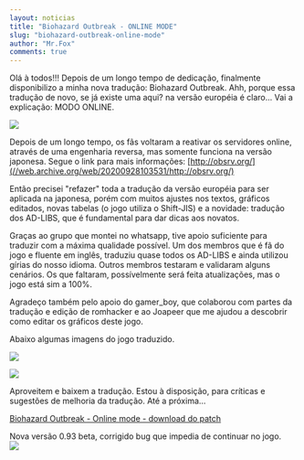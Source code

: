 ```yaml
---
layout: noticias
title: "Biohazard Outbreak - ONLINE MODE"
slug: "biohazard-outbreak-online-mode"
author: "Mr.Fox"
comments: true
---
```


Olá à todos!!! Depois de um longo tempo de dedicação, finalmente disponibilizo a minha nova tradução: Biohazard Outbreak. Ahh, porque essa tradução de novo, se já existe uma aqui? na versão européia é claro... Vai a explicação: MODO ONLINE.

![](//web.archive.org/web/20200928103531im_/http://www.romhackers.org/imagens/traducoes/[PS2]%20Biohazard%20Outbreak%20-%20PoBRe%20-%201.png)

Depois de um longo tempo, os fãs voltaram a reativar os servidores online, através de uma engenharia reversa, mas somente funciona na versão japonesa. Segue o link para mais informações: [http://obsrv.org/](//web.archive.org/web/20200928103531/http://obsrv.org/)

Então precisei "refazer" toda a tradução da versão européia para ser aplicada na japonesa, porém com muitos ajustes nos textos, gráficos editados, novas tabelas (o jogo utiliza o Shift-JIS) e a novidade: tradução dos AD-LIBS, que é fundamental para dar dicas aos novatos.

Graças ao grupo que montei no whatsapp, tive apoio suficiente para traduzir com a máxima qualidade possível. Um dos membros que é fã do jogo e fluente em inglês, traduziu quase todos os AD-LIBS e ainda utilizou gírias do nosso idioma. Outros membros testaram e validaram alguns cenários. Os que faltaram, possívelmente será feita atualizações, mas o jogo está sim a 100%.

Agradeço também pelo apoio do gamer_boy, que colaborou com partes da tradução e edição de romhacker e ao Joapeer que me ajudou a descobrir como editar os gráficos deste jogo.

Abaixo algumas imagens do jogo traduzido.

![](//web.archive.org/web/20200928103531im_/http://www.romhackers.org/imagens/traducoes/[PS2]%20Biohazard%20Outbreak%20-%20PoBRe%20-%205.png)

![](//web.archive.org/web/20200928103531im_/http://www.romhackers.org/imagens/traducoes/[PS2]%20Biohazard%20Outbreak%20-%20PoBRe%20-%206.png)

Aproveitem e baixem a tradução. Estou à disposição, para críticas e sugestões de melhoria da tradução. Até a próxima...

[Biohazard Outbreak - Online mode - download do patch](//web.archive.org/web/20200928103531/http://romhackers.org/modules/PDdownloads/singlefile.php?cid=26&lid=1418)

Nova versão 0.93 beta, corrigido bug que impedia de continuar no jogo.\
![](//web.archive.org/web/20200928103531im_/http://romhackers.org/uploads/smil47047241216ea.gif)
